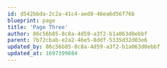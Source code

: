 ```yaml
---
id: d542bbda-2c2a-41c4-aed8-46ea6d56f76b
blueprint: page
title: 'Page Three'
author: 86c56b85-8c8a-4d59-a3f2-b1a063d0ebbf
parent: 7b72cbab-e2a2-46e5-8ddf-5335d32d03e6
updated_by: 86c56b85-8c8a-4d59-a3f2-b1a063d0ebbf
updated_at: 1697399884
---
```

